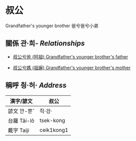 # 叔公
Grandfather's younger brother
爸兮爸兮小弟

## 關係 관·희- _Relationships_

- [叔公兮爸 (阿祖) Grandfather's younger brother's father](member29.md)

- [叔公兮媽 (祖嫲) Grandfather's younger brother's mother](member30.md)



## 稱呼 칑·허· _Address_

漢字/諺文 | 叔公
--- | ---
諺文 깐-뿐ˆ | 즥·겅·
台羅 Tâi-lô | tsek-kong
戴字 Taiji | ceik1kong1



